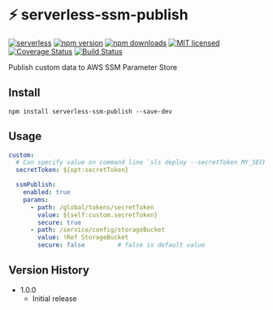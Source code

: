 # :zap: serverless-ssm-publish
[![serverless](http://public.serverless.com/badges/v3.svg)](http://www.serverless.com)
[![npm version](https://badge.fury.io/js/serverless-ssm-publish.svg)](https://badge.fury.io/js/serverless-ssm-publish)
[![npm downloads](https://img.shields.io/npm/dt/serverless-ssm-publish.svg?style=flat&logo=npm)](https://www.npmjs.com/package/serverless-ssm-publish)
[![MIT licensed](https://img.shields.io/badge/license-MIT-blue.svg)](https://raw.githubusercontent.com/ColdFire87/serverless-ssm-publish/master/LICENSE)
[![Coverage Status](https://coveralls.io/repos/github/ColdFire87/serverless-ssm-publish/badge.svg?branch=develop)](https://coveralls.io/github/ColdFire87/serverless-ssm-publish?branch=develop)
[![Build Status](https://travis-ci.org/ColdFire87/serverless-ssm-publish.svg?branch=develop)](https://travis-ci.org/ColdFire87/serverless-ssm-publish)

Publish custom data to AWS SSM Parameter Store

## Install

`npm install serverless-ssm-publish --save-dev`

## Usage
```yaml
custom:
  # Can specify value on command line `sls deploy --secretToken MY_SECRET_VALUE`
  secretToken: ${opt:secretToken}

  ssmPublish:
    enabled: true
    params:
      - path: /global/tokens/secretToken
        value: ${self:custom.secretToken}
        secure: true
      - path: /service/config/storageBucket
        value: !Ref StorageBucket
        secure: false         # false is default value
```

## Version History
* 1.0.0
  - Initial release
